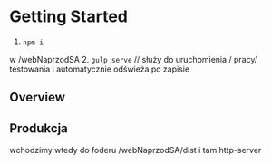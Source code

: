 # Getting Started



1. `npm i`

w /webNaprzodSA
2. `gulp serve` // służy do uruchomienia / pracy/ testowania i automatycznie odświeża po zapisie 

## Overview


##  Produkcja

wchodzimy wtedy do foderu /webNaprzodSA/dist i tam http-server

